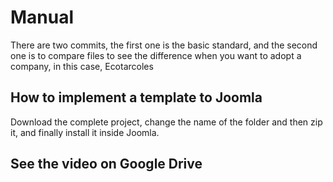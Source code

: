 # Manual 
There are two commits, the first one is the basic standard, and the second one is to compare files 
to see the difference when you want to adopt a company, in this case, Ecotarcoles 

## How to implement a template to Joomla

Download the complete project, change the name of the folder and then zip it, and finally install it inside Joomla.


## See the video on Google Drive
